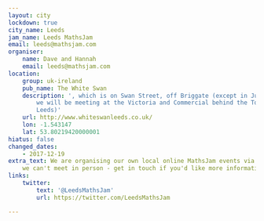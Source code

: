 ```yaml
---
layout: city
lockdown: true
city_name: Leeds
jam_name: Leeds MathsJam
email: leeds@mathsjam.com
organiser:
    name: Dave and Hannah
    email: leeds@mathsjam.com
location:
    group: uk-ireland
    pub_name: The White Swan
    description: ', which is on Swan Street, off Briggate (except in June 2019, when
        we will be meeting at the Victoria and Commercial behind the Town Hall in
        Leeds)'
    url: http://www.whiteswanleeds.co.uk/
    lon: -1.543147
    lat: 53.80219420000001
hiatus: false
changed_dates:
    - 2017-12-19
extra_text: We are organising our own local online MathsJam events via Zoom while
    we can't meet in person - get in touch if you'd like more information.
links:
    twitter:
        text: '@LeedsMathsJam'
        url: https://twitter.com/LeedsMathsJam

---
```


